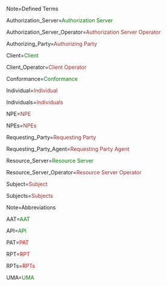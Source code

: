 Note=Defined Terms

Authorization_Server=<font color="green">Authorization Server</font>

Authorization_Server_Operator=<font color="brown">Authorization Server Operator</font>

Authorizing_Party=<font color="brown">Authorizing Party</font>

Client=<font color="green">Client</font>

Client_Operator=<font color="brown">Client Operator</font>

Conformance=<font color="green">Conformance</font>

Individual=<font color="brown">Individual</font>

Individuals=<font color="brown">Individuals</font>

NPE=<font color="brown">NPE</font>

NPEs=<font color="brown">NPEs</font>

Requesting_Party=<font color="brown">Requesting Party</font>

Requesting_Party_Agent=<font color="brown">Requesting Party Agent</font>

Resource_Server=<font color="green">Resource Server</font>

Resource_Server_Operator=<font color="brown">Resource Server Operator</font>

Subject=<font color="brown">Subject</font>

Subjects=<font color="brown">Subjects</font>

Note=Abbreviations

AAT=<font color="green">AAT</font>

API=<font color="green">API</font>

PAT=<font color="red">PAT</font>

RPT=<font color="red">RPT</font>

RPTs=<font color="red">RPTs</font>

UMA=<font color="green">UMA</font>